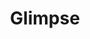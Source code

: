 ---
codehost: https://github.com/https://github.com/glimpse-editor/Glimpse
logohandle: glimpse-editor
sort: glimpse
title: Glimpse
website: https://glimpse-editor.org/
---